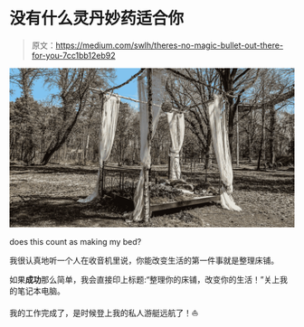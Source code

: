 # 没有什么灵丹妙药适合你

> 原文：<https://medium.com/swlh/theres-no-magic-bullet-out-there-for-you-7cc1bb12eb92>

![](img/a573f39a33ce03decb5badabe1c924ec.png)

does this count as making my bed?

我很认真地听一个人在收音机里说，你能改变生活的第一件事就是整理床铺。

如果**成功**那么简单，我会直接印上标题:“整理你的床铺，改变你的生活！”关上我的笔记本电脑。

我的工作完成了，是时候登上我的私人游艇远航了！⛵️